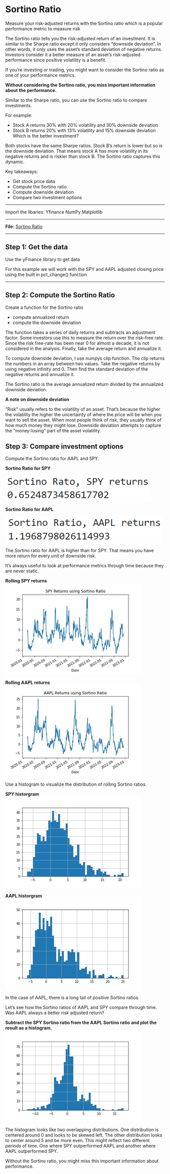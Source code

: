 # Sortino Ratio
Measure your risk-adjusted returns with the Sortino ratio which is a popular performance metric to measure risk


The Sortino ratio tells you the risk-adjusted return of an investment. It is similar to the Sharpe ratio except it only considers “downside deviation”. In other words, it only uses the asset’s standard deviation of negative returns. Investors consider it a better measure of an asset’s risk-adjusted performance since positive volatility is a benefit.

If you’re investing or trading, you might want to consider the Sortino ratio as one of your performance metrics.

**Without considering the Sortino ratio, you miss important information about the performance.**

Similar to the Sharpe ratio, you can use the Sortino ratio to compare investments.

For example:

- Stock A returns 30% with 20% volatility and 30% downside deviation
- Stock B returns 20% with 13% volatility and 15% downside deviation
Which is the better investment?

Both stocks have the same Sharpe ratios. Stock B’s return is lower but so is the downside deviation. That means stock A has more volatility in its negative returns and is riskier than stock B. The Sortino ratio captures this dynamic.

Key takeaways:

- Get stock price data
- Compute the Sortino ratio
- Compute downside deviation
- Compare two investment options

---

Import the libaries:
Yfinance
NumPy
Matplotlib

---

**File:** [Sortino Ratio](SortinoRatio.ipynb)

---

## Step 1: Get the data

Use the yFinance library to get data

For this example we will work with the SPY and AAPL adjusted closing price using the built in pct_change() function

---

## Step 2: Compute the Sortino Ratio

Create a function for the Sortino ratio
- compute annualized return
- compute the downside deviation

The function takes a series of daily returns and subtracts an adjustment factor. Some investors use this to measure the return over the risk-free rate. Since the risk free-rate has been near 0 for almost a decade, it is not considered in the analysis. Finally, take the average return and annualize it.

To compute downside deviation, I use numpys clip function. The clip returns the numbers in an array between two values. Take the negative returns by using negative infinity and 0. Then find the standard deviation of the negative returns and annualize it.

The Sortino ratio is the average annualized return divided by the annualized downside deviation.

**A note on downside deviation**

"Risk" usually refers to the volatility of an asset. That’s because the higher the volatility the higher the uncertainty of where the price will be when you want to sell the asset. When most people think of risk, they usually think of how much money they might lose. Downside deviation attempts to capture the "money-losing" part of the asset volatility.

## Step 3: Compare investment options

Compute the Sortino ratio for AAPL and SPY.

**Sortino Ratio for SPY**

![sortino ratio for SPY](./Images/sortinoRatioSPY.png)

**Sortino Ratio for AAPL**

![sortino ratio for AAPL](./Images/sortinoRatioAAPL.png)

The Sortino ratio for AAPL is higher than for SPY. That means you have more return for every unit of downside risk.

It’s always useful to look at performance metrics through time because they are never static.

**Rolling SPY returns**
![rolling spy returns](./Images/SPYRollingReturns.jpg)

**Rolling AAPL returns**
![rolling aapl returns](./Images/AaplRollingReturns.jpg)

Use a histogram to visualize the distribution of rolling Sortino ratios. 

**SPY historgram**
![spy histogram](./Images/SPYReturnsHistogram.jpg)

**AAPL historgram**
![aapl histogram](./Images/AAPLReturnsHistogram.jpg)

In the case of AAPL, there is a long tail of positive Sortino ratios.

Let’s see how the Sortino ratios of AAPL and SPY compare through time. Was AAPL always a better risk adjusted return?

**Subtract the SPY Sortino ratio from the AAPL Sortino ratio and plot the result as a histogram.**
![Comparison Histogram](./Images/combinedHistogram.jpg)

The histogram looks like two overlapping distributions. One distribution is centered around 0 and looks to be skewed left. The other distribution looks to center around 5 and be more even. This might reflect two different periods of time. One where SPY outperformed AAPL and another where AAPL outperformed SPY.

Without the Sortino ratio, you might miss this important information about performance.
